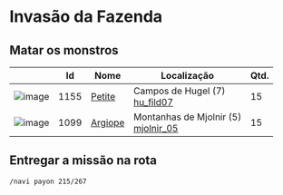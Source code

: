 # Invasão da Fazenda

## Matar os monstros

| | Id | Nome | Localização | Qtd. |
| - | - | - | - | - |
| ![image](https://file5s.ratemyserver.net/mobs/1155.gif) | 1155 | [Petite](https://ratemyserver.net/mob_db.php?mob_id=1155&small=1&back=1) | Campos de Hugel (7)<br>[hu_fild07](https://ratemyserver.net/index.php?page=npc_shop_warp&map=hu_fild07) | 15 |
| ![image](https://file5s.ratemyserver.net/mobs/1099.gif) | 1099 | [Argiope](https://ratemyserver.net/mob_db.php?mob_id=1099&small=1&back=1) | Montanhas de Mjolnir (5)<br>[mjolnir_05](https://ratemyserver.net/index.php?page=npc_shop_warp&map=mjolnir_05) | 15 |

## Entregar a missão na rota

```
/navi payon 215/267
```
